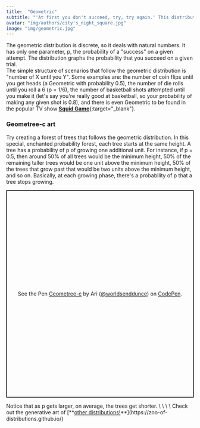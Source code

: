 ```yaml
---
title:  "Geometric"
subtitle: "'At first you don't succeed, try, try again.' This distribution maps the number of times you need to attempt something before finally succeeding."
avatar: "img/authors/city's_night_square.jpg"
image: "img/geometric.jpg"
---
```

The geometric distribution is discrete, so it deals with natural numbers. It has only one parameter, p, the probability of a "success" on a given attempt. The distribution graphs the probability that you succeed on a given trial.
\
The simple structure of scenarios that follow the geometric distribution is "number of X until you Y". Some examples are: the number of coin flips until you get heads (a Geometric with probability 0.5), the number of die rolls until you roll a 6 (p = 1/6), the number of basketball shots attempted until you make it (let's say you're really good at basketball, so your probability of making any given shot is 0.8), and there is even Geometric to be found in the popular TV show [**Squid Game**](https://medium.com/geekculture/succeed-at-the-squid-games-glass-bridge-using-statistics-26635415de00){:target="_blank"}.
### Geometree-c art
Try creating a forest of trees that follows the geometric distribution. In this special, enchanted probability forest, each tree starts at the same height. A tree has a probability of p of growing one additional unit. For instance, if p = 0.5, then around 50% of all trees would be the minimum height, 50% of the remaining taller trees would be one unit above the minimum height, 50% of the trees that grow past that would be two units above the minimum height, and so on. Basically, at each growing phase, there's a probability of p that a tree stops growing. 
<p class="codepen" data-height="614" data-theme-id="dark" data-default-tab="result" data-slug-hash="GRQybOV" data-user="worldsenddunce" style="height: 556px; box-sizing: border-box; display: flex; align-items: center; justify-content: center; border: 2px solid; margin: 1em 0; padding: 1em;">
  <span>See the Pen <a href="https://codepen.io/worldsenddunce/pen/GRQybOV">
  Geometree-c</a> by Ari (<a href="https://codepen.io/worldsenddunce">@worldsenddunce</a>)
  on <a href="https://codepen.io">CodePen</a>.</span>
</p>
<script async src="https://cpwebassets.codepen.io/assets/embed/ei.js"></script>
Notice that as p gets larger, on average, the trees get shorter.
\
\
\
\
Check out the generative art of [**<ins>other distributions!</ins>**](https://zoo-of-distributions.github.io/)
